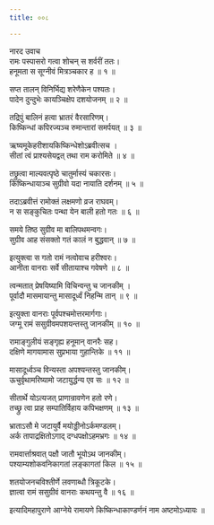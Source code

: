```yaml
---
title: ००८

---
```

नारद उवाच  
रामः पस्पासरो गत्वा शोचन् स शर्वरीं ततः।  
हनूमता स सूग्नीवं मित्रञ्चकार ह ॥ १ ॥  
  
सप्त तालन् विनिर्भिद्य शरेणैकेन पश्यतः।  
पादेन दुन्दुभेः कायञ्चिक्षेप दशयोजनम् ॥ २ ॥  
  
तद्रिपुं बालिनं हत्वा भ्रातरं वैरसारिणम्।  
किष्किन्धां कपिरज्यञ्च रुमान्तारां समर्पयत् ॥ ३ ॥  
  
ऋष्यमूकेहरीशायकिष्किन्धेशोऽब्रवीत्सच ।  
सीतां त्वं प्राश्यसेयद्वत् तथा राम करोमिते ॥ ४ ॥  
  
तछ्रुत्वा माल्यवत्पृष्ठे चातुर्मास्यं चकारसः।  
किष्किन्धायाञ्च सुग्रीवो यदा नायाति दर्शनम् ॥ ५ ॥  
  
तदाऽब्रवीत्तं रामोक्तं लक्षमणो व्रज राघवम्।  
न स सङ्कुचितः पन्था येन बाली हतो गतः ॥ ६ ॥  
  
समये तिष्ठ सुग्रीव मा बालिपथमन्वगः।  
सुग्रीव आह संसक्तो गतं कालं न बुद्धवान् ॥ ७ ॥  
  
इत्युक्त्वा स गतो रामं नत्वोवाच हरीश्वरः।  
आनीता वानराः सर्वे सीतायाश्च गवेषणे ॥ ८ ॥  
  
त्वन्मतात् प्रेषयिष्यामि विचिन्वन्तु च जानकीम् ।  
पूर्वादौ मासमायान्तु मासादूर्ध्वं निहन्मि तान् ॥ ९ ॥  
  
इत्युक्ता वानराः पूर्वपश्चमोत्तरमार्गगाः।  
जग्मू रामं ससुग्रीवमपशयन्तस्तु जानकीम् ॥ १० ॥  
  
रामाङ्गुलीयं सङ्गृह्य हनूमान् वानरैः सह।  
दक्षिणे मागयामास सुप्रभाया गुहान्तिके ॥ ११ ॥  
  
मासादूर्ध्वञ्च विन्यस्ता अपश्यन्तस्तु जानकीम्।  
ऊचुर्वृथामरिष्यामो जटायुर्द्धन्य एव सः ॥ १२ ॥  
  
सीतार्थे योऽत्यजत् प्राणान्रावणेन हतो रणे।  
तच्छ्रु त्वा प्राह सम्पातिर्विहाय कपिभक्षणम् ॥ १३ ॥  
  
भ्राताऽसौ मे जटायुर्वै मयोड्डीनोऽर्कमण्डलम्।  
अर्क तापाद्रक्षितोऽगाद् दग्धपक्षोऽहमभ्रगः ॥ १४ ॥  
  
रामवार्त्ताश्रवात् पक्षौ जातौ भूयोऽथ जानकीम्।  
पश्याम्यशोकवनिकागतां लङ्कागतां किल ॥ १५ ॥  
  
शतयोजनचविश्तीर्णे लवणाब्धौ त्रिकूटके।  
ज्ञात्वा रामं ससुग्रीवं वानराः कथयन्तु वै ॥ १६ ॥  
  
इत्यादिमहापुराणे आग्नेये रामायणे किष्किन्धाकाण्डर्णनं नाम अष्टमोऽध्यायः ॥